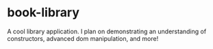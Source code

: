 # book-library
A cool library application. I plan on demonstrating an understanding of  constructors, advanced dom manipulation, and more!

